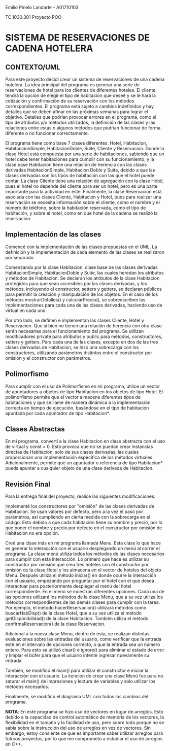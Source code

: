 Emilio Pinelo Landarte - A01710103

TC.1030.301 Proyecto POO 

# SISTEMA DE RESERVACIONES DE CADENA HOTELERA

## CONTEXTO/UML 
Para este proyecto decidí crear un sistema de reservaciones de una cadena hotelera. La idea principal del programa es generar una serie de reservaciones de hotel para los clientes de diferentes hoteles. El cliente tendrá la opción de elegir el tipo de habitación que deseé y se le hará la cotización y confirmación de su reservación con los métodos correspondientes. El programa está sujeto a cambios indefinidos y hay detalles que se deben afinar en las próximas semanas para lograr el objetivo. Detalles que podrían provocar errores en el programa, como el tipo de atributos y/o métodos utilizados, la definición de las clases y las relaciones entre estas o algunos métodos que podrían funcionar de forma diferente o no funcionar correctamente. 

El programa tiene como base 7 clases diferentes: Hotel, Habitacion, HabitancionSimple, HabitacionDoble, Suite, Cliente y Reservacion. Donde la clase Hotel está compuesta por una serie de habitaciones, sabiendo que un hotel debe tener habitaciones para cumplir con su funcionamiento, y la clase base Habitacion tiene una relación de herencia con las clases derivadas HabitacionSimple, Habitacion Doble y Suite, debido a que las clases derivadas son los tipos de habitación con las que el hotel puede contar. La clase Cliente tiene una relación de agregación con la clase Hotel, pues el hotel no depende del cliente para ser un hotel, pero es una parte importante para la actividad en este. Finalmente, la clase Reservacion está asociada con las clases Cliente, Habitacion y Hotel, pues para realizar una reservación se necesita información sobre el cliente, como el nombre y el número de teléfono, sobre la habitación reservada, como el tipo de habitación, y sobre el hotel, como en que hotel de la cadena se realizó la reservación. 

## Implementación de las clases 

Comencé con la implementación de las clases propuestas en el UML. La definición y la implementación de cada elemento de las clases se realizaron por separado. 

Comenzando por la clase Habitacion, clase base de las clases derivadas HabitacionSimple, HabitacionDoble y Suite, las cuales heredan los atributos y métodos de Habitacion. Se declaran los atributos de la clase Habitacion protegidos para que sean accesibles por las clases derivadas, y los métodos, incluyendo el constructor, setters y getters, se declaran públicos para permitir la creación y manipulación de los objetos. En el caso de los métodos mostrarDetalles() y calcularPrecio(), se sobreescriben las implementaciones para cada una de las clases derivadas, haciendo uso de virtual en cada uno.

Por otro lado, se definen e implementan las clases Cliente, Hotel y Reservacion. Que si bien no tienen una relación de herencia con otra clase serán necesarias para el funcionamiento del programa. Se utilizan modificadores private para atributos y public para métodos, constructores, setters y getters. 
Para cada una de las clases, excepto en dos de las tres clases derivadas de Habitacion, se hizo una sobrecarga con los constructores, utilizando parámetros distintos entre el constructor por omisión y el constructor con parámetros.

## Polimorfismo 
Para cumplir con el uso de Polimorfismo en mi programa, utilice un vector de apuntadores a objetos de tipo Habitacion en los objetos de tipo Hotel. El polimorfismo permite que el vector almacene diferentes tipos de habitaciones y que se llame de manera dinámica a la implementación correcta en tiempo de ejecución, basándose en el tipo de habitación apuntada por cada apuntador de tipo Habitacion*.

## Clases Abstractas 
En mi programa, convertí a la clase Habitacion en clase abstracta con el uso de virtual y const = 0. Esto provoca que no se puedan crear instancias directas de Habitacion, solo de sus clases derivadas, las cuales proporcionan una implementación específica de los métodos virtuales. Adicionalmente, permite que un apuntador o referencia de tipo Habitacion* pueda apuntar a cualquier objeto de una clase derivada de Habitacion. 

## Revisión Final
Para la entrega final del proyecto, realicé las siguientes modificaciones:

Implementé los constructores por "omisión" de las clases derivadas de Habitacion. Se usan valores por defecto, pero a la vez el paso por parámetros, así cumpliendo en cierta medida con la sobrecarga en el código. Esto debido a que cada habitación tiene su nombre y precio, por lo que poner el nombre y precio por defecto en el constructor por omisión de Habitacion no era opción.

Creé una clase más en mi programa llamada Menu. Esta clase lo que hace es generar la interacción con el usuario desplegando un menú al correr el programa. La clase menú utiliza todos los métodos de las clases necesarios para cumplir con esta interacción. Lo primero que hace es utilizar su constructor por omisión que crea tres hoteles con el constructor por omisión de la clase Hotel y los almacena en el vector de hoteles del objeto Menu. Después utiliza el método iniciar() en donde ocurre la interacción con el usuario, empezando por preguntar por el hotel con el que desea interactuar para posteriormente desplegar el menú del hotel correspondiente. En el menú se muestran diferentes opciones. Cada una de las opciones utilizará los métodos de la clase Menu, que a su vez utiliza los métodos correspondientes de las demás clases para cumplir con la tarea. Por ejemplo, el método hacerReservacion() utilizará métodos como buscarHabDisp() de la clase Hotel, que a su vez utiliza el método getDisponibilidad() de la clase Habitacion. También utiliza el método confirmaReservacion() de la clase Reservacion.

Adicional a la nueva clase Menu, dentro de esta, se realizan distintas evaluaciones sobre las entradas del usuario, como verificar que la entrada esté en el intervalo de opciones correcto, o que la entrada sea un número entero. Para esto se utilizó clear() e ignore() para eliminar el estado de error y limpiar el búfer para que el usuario intente ingresar nuevamente su entrada.

También, se modificó el main() para utilizar el constructor e iniciar la interacción con el usuario. La itención de crear una clase Menú fue para no saturar el main() de impresiones y lectura de variables y solo utilizar los métodos necesarios.

Finalmente, se modificó el diagrama UML con todos los cambios del programa.

**NOTA**: En este programa se hizo uso de vectores en lugar de arreglos. Esto debido a la capacidad de control automático de memoria de los vectores, la flexibilidad en el tamaño y la facilidad de uso, pero sobre todo porque no se sabía sobre la instrucción del uso de arreglos en vez de vectores. Sin embargo, estoy consiente de que es importante saber utilizar arreglos para futuros proyectos, por lo que me comprometo a estudiar el uso de arreglos en C++.
